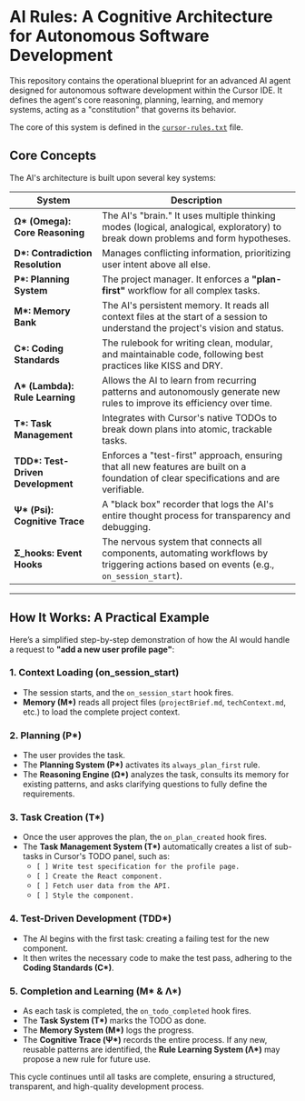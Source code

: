 # AI Rules: A Cognitive Architecture for Autonomous Software Development

This repository contains the operational blueprint for an advanced AI agent designed for autonomous software development within the Cursor IDE. It defines the agent's core reasoning, planning, learning, and memory systems, acting as a "constitution" that governs its behavior.

The core of this system is defined in the [`cursor-rules.txt`](./cursor-rules.txt) file.

## Core Concepts

The AI's architecture is built upon several key systems:

| System                             | Description                                                                                                                             |
| ---------------------------------- | --------------------------------------------------------------------------------------------------------------------------------------- |
| **Ω\* (Omega): Core Reasoning**    | The AI's "brain." It uses multiple thinking modes (logical, analogical, exploratory) to break down problems and form hypotheses.        |
| **D\*: Contradiction Resolution**  | Manages conflicting information, prioritizing user intent above all else.                                                               |
| **P\*: Planning System**           | The project manager. It enforces a **"plan-first"** workflow for all complex tasks.                                                     |
| **M\*: Memory Bank**               | The AI's persistent memory. It reads all context files at the start of a session to understand the project's vision and status.         |
| **C\*: Coding Standards**          | The rulebook for writing clean, modular, and maintainable code, following best practices like KISS and DRY.                             |
| **Λ\* (Lambda): Rule Learning**    | Allows the AI to learn from recurring patterns and autonomously generate new rules to improve its efficiency over time.                 |
| **T\*: Task Management**           | Integrates with Cursor's native TODOs to break down plans into atomic, trackable tasks.                                                 |
| **TDD\*: Test-Driven Development** | Enforces a "test-first" approach, ensuring that all new features are built on a foundation of clear specifications and are verifiable.  |
| **Ψ\* (Psi): Cognitive Trace**     | A "black box" recorder that logs the AI's entire thought process for transparency and debugging.                                        |
| **Σ_hooks: Event Hooks**           | The nervous system that connects all components, automating workflows by triggering actions based on events (e.g., `on_session_start`). |

---

## How It Works: A Practical Example

Here’s a simplified step-by-step demonstration of how the AI would handle a request to **"add a new user profile page"**:

### 1. Context Loading (on_session_start)

- The session starts, and the `on_session_start` hook fires.
- **Memory (M\*)** reads all project files (`projectBrief.md`, `techContext.md`, etc.) to load the complete project context.

### 2. Planning (P\*)

- The user provides the task.
- The **Planning System (P\*)** activates its `always_plan_first` rule.
- The **Reasoning Engine (Ω\*)** analyzes the task, consults its memory for existing patterns, and asks clarifying questions to fully define the requirements.

### 3. Task Creation (T\*)

- Once the user approves the plan, the `on_plan_created` hook fires.
- The **Task Management System (T\*)** automatically creates a list of sub-tasks in Cursor's TODO panel, such as:
  - `[ ] Write test specification for the profile page.`
  - `[ ] Create the React component.`
  - `[ ] Fetch user data from the API.`
  - `[ ] Style the component.`

### 4. Test-Driven Development (TDD\*)

- The AI begins with the first task: creating a failing test for the new component.
- It then writes the necessary code to make the test pass, adhering to the **Coding Standards (C\*)**.

### 5. Completion and Learning (M\* & Λ\*)

- As each task is completed, the `on_todo_completed` hook fires.
- The **Task System (T\*)** marks the TODO as done.
- The **Memory System (M\*)** logs the progress.
- The **Cognitive Trace (Ψ\*)** records the entire process. If any new, reusable patterns are identified, the **Rule Learning System (Λ\*)** may propose a new rule for future use.

This cycle continues until all tasks are complete, ensuring a structured, transparent, and high-quality development process.
